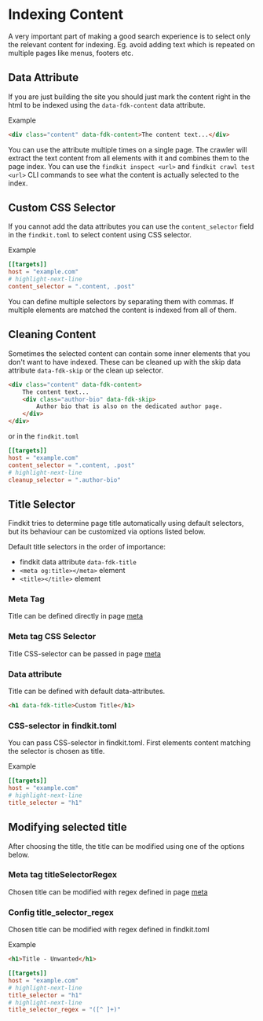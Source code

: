 # Indexing Content

A very important part of making a good search experience is to select only the
relevant content for indexing. Eg. avoid adding text which is repeated on
multiple pages like menus, footers etc.

## Data Attribute

If you are just building the site you should just mark the content right in the
html to be indexed using the `data-fdk-content` data attribute.

Example

```html
<div class="content" data-fdk-content>The content text...</div>
```

You can use the attribute multiple times on a single page. The crawler will
extract the text content from all elements with it and combines them to the page
index. You can use the `findkit inspect <url>` and `findkit crawl test <url>`
CLI commands to see what the content is actually selected to the index.

## Custom CSS Selector

If you cannot add the data attributes you can use the `content_selector` field
in the `findkit.toml` to select content using CSS selector.

Example

```toml
[[targets]]
host = "example.com"
# highlight-next-line
content_selector = ".content, .post"
```

You can define multiple selectors by separating them with commas. If multiple
elements are matched the content is indexed from all of them.

## Cleaning Content

Sometimes the selected content can contain some inner elements that you don't
want to have indexed. These can be cleaned up with the skip data attribute
`data-fdk-skip` or the clean up selector.

```html
<div class="content" data-fdk-content>
	The content text...
	<div class="author-bio" data-fdk-skip>
		Author bio that is also on the dedicated author page.
	</div>
</div>
```

or in the `findkit.toml`

```toml
[[targets]]
host = "example.com"
content_selector = ".content, .post"
# highlight-next-line
cleanup_selector = ".author-bio"
```

## Title Selector

Findkit tries to determine page title automatically using default selectors,
but its behaviour can be customized via options listed below.

Default title selectors in the order of importance:

- findkit data attribute `data-fdk-title`
- `<meta og:title></meta>` element
- `<title></title>` element

### Meta Tag

Title can be defined directly in page [meta](/crawler/meta-tag#title)

### Meta tag CSS Selector

Title CSS-selector can be passed in page [meta](/crawler/meta-tag#titleSelector)

### Data attribute

Title can be defined with default data-attributes.

```html
<h1 data-fdk-title>Custom Title</h1>
```

### CSS-selector in findkit.toml

You can pass CSS-selector in findkit.toml. First elements content matching the selector is chosen as title.

Example

```toml
[[targets]]
host = "example.com"
# highlight-next-line
title_selector = "h1"
```

## Modifying selected title

After choosing the title, the title can be modified using one of the options below.

### Meta tag titleSelectorRegex

Chosen title can be modified with regex defined in page [meta](/crawler/meta-tag#titleSelectorRegex)

### Config title_selector_regex

Chosen title can be modified with regex defined in findkit.toml

Example

```html
<h1>Title - Unwanted</h1>
```

```toml
[[targets]]
host = "example.com"
# highlight-next-line
title_selector = "h1"
# highlight-next-line
title_selector_regex = "([^ ]+)"
```

